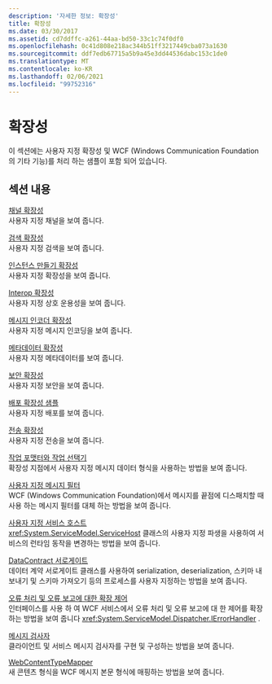 ```yaml
---
description: '자세한 정보: 확장성'
title: 확장성
ms.date: 03/30/2017
ms.assetid: cd7ddffc-a261-44aa-bd50-33c1c74f0df0
ms.openlocfilehash: 0c41d808e218ac344b51ff3217449cba073a1630
ms.sourcegitcommit: ddf7edb67715a5b9a45e3dd44536dabc153c1de0
ms.translationtype: MT
ms.contentlocale: ko-KR
ms.lasthandoff: 02/06/2021
ms.locfileid: "99752316"
---
```

# <a name="extensibility"></a>확장성

이 섹션에는 사용자 지정 확장성 및 WCF (Windows Communication Foundation의 기타 기능)를 처리 하는 샘플이 포함 되어 있습니다.  
  
## <a name="in-this-section"></a>섹션 내용  

 [채널 확장성](channels-extensibility.md)  
 사용자 지정 채널을 보여 줍니다.  
  
 [검색 확장성](/previous-versions/dotnet/netframework-4.0/dd807503(v%3dvs.100))  
 사용자 지정 검색을 보여 줍니다.  
  
 [인스턴스 만들기 확장성](instancing-extensibility.md)  
 사용자 지정 확장성을 보여 줍니다.  
  
 [Interop 확장성](interop-extensibility.md)  
 사용자 지정 상호 운용성을 보여 줍니다.  
  
 [메시지 인코더 확장성](message-encoder-extensibility.md)  
 사용자 지정 메시지 인코딩을 보여 줍니다.  
  
 [메타데이터 확장성](metadata-extensibility.md)  
 사용자 지정 메타데이터를 보여 줍니다.  
  
 [보안 확장성](security-extensibility.md)  
 사용자 지정 보안을 보여 줍니다.  
  
 [배포 확장성 샘플](syndication-extensibility-samples.md)  
 사용자 지정 배포를 보여 줍니다.  
  
 [전송 확장성](transport-extensibility.md)  
 사용자 지정 전송을 보여 줍니다.
  
 [작업 포맷터와 작업 선택기](operation-formatter-and-operation-selector.md)  
 확장성 지점에서 사용자 지정 메시지 데이터 형식을 사용하는 방법을 보여 줍니다.  
  
 [사용자 지정 메시지 필터](custom-message-filter.md)  
 WCF (Windows Communication Foundation)에서 메시지를 끝점에 디스패치할 때 사용 하는 메시지 필터를 대체 하는 방법을 보여 줍니다.  
  
 [사용자 지정 서비스 호스트](custom-service-host.md)  
 <xref:System.ServiceModel.ServiceHost> 클래스의 사용자 지정 파생을 사용하여 서비스의 런타임 동작을 변경하는 방법을 보여 줍니다.  
  
 [DataContract 서로게이트](datacontract-surrogate.md)  
 데이터 계약 서로게이트 클래스를 사용하여 serialization, deserialization, 스키마 내보내기 및 스키마 가져오기 등의 프로세스를 사용자 지정하는 방법을 보여 줍니다.  
  
 [오류 처리 및 오류 보고에 대한 확장 제어](extending-control-over-error-handling-and-reporting.md)  
 인터페이스를 사용 하 여 WCF 서비스에서 오류 처리 및 오류 보고에 대 한 제어를 확장 하는 방법을 보여 줍니다 <xref:System.ServiceModel.Dispatcher.IErrorHandler> .  
  
 [메시지 검사자](message-inspectors.md)  
 클라이언트 및 서비스 메시지 검사자를 구현 및 구성하는 방법을 보여 줍니다.  
  
 [WebContentTypeMapper](webcontenttypemapper-sample.md)  
 새 콘텐츠 형식을 WCF 메시지 본문 형식에 매핑하는 방법을 보여 줍니다.
